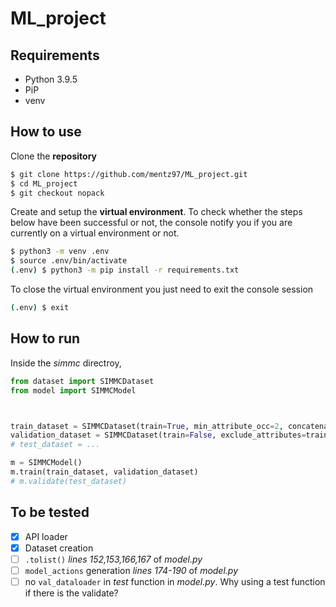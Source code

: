 # ML_project
## Requirements
- Python 3.9.5
- PiP
- venv
## How to use

Clone the **repository**

```bash
$ git clone https://github.com/mentz97/ML_project.git
$ cd ML_project
$ git checkout nopack
```

Create and setup the **virtual environment**. To check whether the steps below have been successful or not, the console notify you if you are currently on a virtual environment or not.

```bash
$ python3 -m venv .env
$ source .env/bin/activate
(.env) $ python3 -m pip install -r requirements.txt
```

To close the virtual environment you just need to exit the console session
```bash
(.env) $ exit
```

## How to run

Inside the _simmc_ directroy,

```python
from dataset import SIMMCDataset
from model import SIMMCModel



train_dataset = SIMMCDataset(train=True, min_attribute_occ=2, concatenate=True)
validation_dataset = SIMMCDataset(train=False, exclude_attributes=train_dataset.excluded_attributes)
# test_dataset = ...

m = SIMMCModel()
m.train(train_dataset, validation_dataset)
# m.validate(test_dataset)
```

## To be tested

- [x] API loader
- [x] Dataset creation
- [ ] `.tolist()` _lines 152,153,166,167_ of _model.py_
- [ ] `model_actions` generation _lines 174-190_ of _model.py_
- [ ] no `val_dataloader` in _test_ function in _model.py_. Why using a test function if there is the validate?